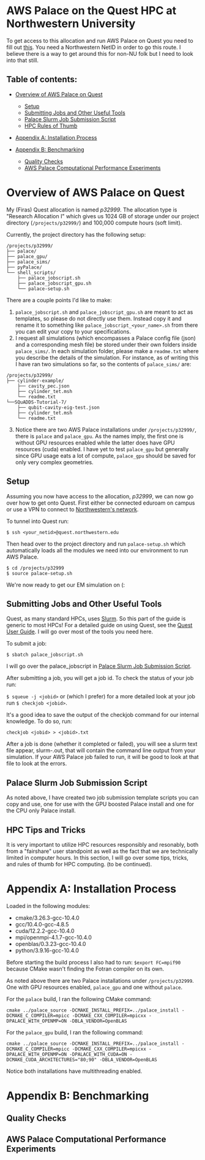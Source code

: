 # AWS Palace on the Quest HPC at Northwestern University

To get access to this allocation and run AWS Palace on Quest you need to fill out [this](https://app.smartsheet.com/b/form/797775d810274db5889b5199c4260328). You need a Northwestern NetID in order to go this route. I believe there is a way to get around this for non-NU folk but I need to look into that still.

## Table of contents: 
- [Overview of AWS Palace on Quest](#overview-of-aws-palace-on-quest)
    - [Setup](#setup)
    - [Submitting Jobs and Other Useful Tools](#submitting-jobs-and-other-useful-tools)
    - [Palace Slurm Job Submission Script](#palace-slurm-job-submission-script)
    - [HPC Rules of Thumb](#hpc-tips-and-tricks)

- [Appendix A: Installation Process](#appendix-a-installation-process)
- [Appendix B: Benchmarking](#appendix-b-benchmarking)
    - [Quality Checks](#quality-checks)
    - [AWS Palace Computational Performance Experiments](#aws-palace-computational-performance-experiments)

# Overview of AWS Palace on Quest 

My (Firas) Quest allocation is named *p32999*. The allocation type is "Research Allocation I" which gives us 1024 GB of storage under our project directory (```/projects/p32999/```) and 100,000 compute hours (soft limit). 

Currently, the project directory has the following setup:

```
/projects/p32999/
├── palace/
├── palace_gpu/
├── palace_sims/
├── pyPalace/
└── shell_scripts/
    ├── palace_jobscript.sh
    ├── palace_jobscript_gpu.sh
    └── palace-setup.sh
```

There are a couple points I'd like to make: 
1) ```palace_jobscript.sh``` and ```palace_jobscript_gpu.sh``` are meant to act as templates, so please do not directly use them. Instead copy it and rename it to something like ```palace_jobscript_<your_name>.sh``` from there you can edit your copy to your specifications.
2) I request all simulations (which encompasses a Palace config file (json) and a corresponding mesh file) be stored under their own folders inside ```palace_sims/```. In each simulation folder, please make a ```readme.txt``` where you describe the details of the simulation. For instance, as of writing this I have ran two simulations so far, so the contents of ```palace_sims/``` are:
```
/projects/p32999/
├── cylinder-example/
    ├── cavity_pec.json
    ├── cylinder_tet.msh
    └── readme.txt
└──SQuADDS-Tutorial-7/
    ├── qubit-cavity-eig-test.json
    ├── cylinder_tet.msh
    └── readme.txt
```
3) Notice there are two AWS Palace installations under ```/projects/p32999/```, there is ```palace``` and ```palace_gpu```. As the names imply, the first one is without GPU resources enabled while the latter does have GPU resources (cuda) enabled. I have yet to test ```palace_gpu``` but generally since GPU usage eats a lot of compute, ```palace_gpu``` should be saved for only very complex geometries.

## Setup

Assuming you now have access to the allocation, *p32999*, we can now go over how to get onto Quest. First either be connected eduroam on campus or use a VPN to connect to [Northwestern's network](https://services.northwestern.edu/TDClient/30/Portal/KB/ArticleDet?ID=1818).

To tunnel into Quest run:

```$ ssh <your_netid>@quest.northwestern.edu```

Then head over to the project directory and run ```palace-setup.sh``` which automatically loads all the modules we need into our environment to run AWS Palace.

```
$ cd /projects/p32999
$ source palace-setup.sh
```

We're now ready to get our EM simulation on (:

## Submitting Jobs and Other Useful Tools

Quest, as many standard HPCs, uses [Slurm](https://slurm.schedmd.com/overview.html). So this part of the guide is generic to most HPCs! For a detailed guide on using Quest, see the [Quest User Guide](https://services.northwestern.edu/TDClient/30/Portal/KB/ArticleDet?ID=505). I will go over most of the tools you need here. 

To submit a job: 

```$ sbatch palace_jobscript.sh``` 

I will go over the palace_jobscript in [Palace Slurm Job Submission Script](#palace-slurm-job-submission-script).

After submitting a job, you will get a job id. To check the status of your job run:

```$ squeue -j <jobid>``` or (which I prefer) for a more detailed look at your job run ```$ checkjob <jobid>```.

It's a good idea to save the output of the checkjob command for our internal knowledge. To do so, run:

```checkjob <jobid> > <jobid>.txt```

After a job is done (whether it completed or failed), you will see a slurm text file appear, slurm-<jobid>.out, that will contain the command line output from your simulation. If your AWS Palace job failed to run, it will be good to look at that file to look at the errors. 

## Palace Slurm Job Submission Script

As noted above, I have created two job submission template scripts you can copy and use, one for use with the GPU boosted Palace install and one for the CPU only Palace install. 

## HPC Tips and Tricks

It is very important to utilize HPC resources responsibly and resonably, both from a "fairshare" user standpoint as well as the fact that we are technically limited in computer hours. In this section, I will go over some tips, tricks, and rules of thumb for HPC computing. (to be continued).

# Appendix A: Installation Process 

Loaded in the following modules: 
* cmake/3.26.3-gcc-10.4.0
* gcc/10.4.0-gcc-4.8.5
* cuda/12.2.2-gcc-10.4.0
* mpi/openmpi-4.1.7-gcc-10.4.0
* openblas/0.3.23-gcc-10.4.0
* python/3.9.16-gcc-10.4.0

Before starting the build process I also had to run: ```$export FC=mpif90``` because CMake wasn't finding the Fotran compiler on its own.

As noted above there are two Palace installations under ```/projects/p32999```. One with GPU resources enabled, ```palace_gpu``` and one without ```palace```. 

For the ```palace``` build, I ran the following CMake command:

```cmake ../palace_source -DCMAKE_INSTALL_PREFIX=../palace_install -DCMAKE_C_COMPILER=mpicc -DCMAKE_CXX_COMPILER=mpicxx -DPALACE_WITH_OPENMP=ON -DBLA_VENDOR=OpenBLAS```

For the ```palace_gpu``` build, I ran the following command:

```cmake ../palace_source -DCMAKE_INSTALL_PREFIX=../palace_install -DCMAKE_C_COMPILER=mpicc -DCMAKE_CXX_COMPILER=mpicxx -DPALACE_WITH_OPENMP=ON -DPALACE_WITH_CUDA=ON -DCMAKE_CUDA_ARCHITECTURES="80;90" -DBLA_VENDOR=OpenBLAS ```

Notice both installations have multithreading enabled. 

# Appendix B: Benchmarking
## Quality Checks
## AWS Palace Computational Performance Experiments
